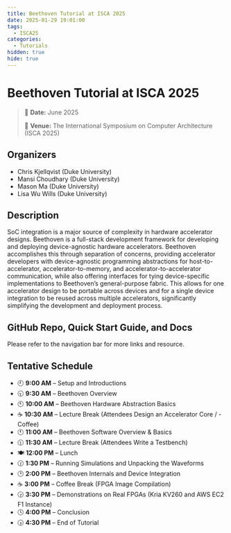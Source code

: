 ```yaml
---
title: Beethoven Tutorial at ISCA 2025
date: 2025-01-29 19:01:00
tags:
  - ISCA25
categories:
  - Tutorials
hidden: true
hide: true
---
```


# Beethoven Tutorial at ISCA 2025

> 📅 **Date:** June 2025
> 
> 📍 **Venue:** The International Symposium on Computer Architecture (ISCA 2025)

## Organizers

- Chris Kjellqvist (Duke University)
- Mansi Choudhary (Duke University)
- Mason Ma (Duke University)
- Lisa Wu Wills (Duke University)

## Description

SoC integration is a major source of complexity in hardware accelerator designs.
Beethoven is a full-stack development framework for developing and deploying device-agnostic hardware accelerators. Beethoven accomplishes this through separation of concerns, providing accelerator developers with device-agnostic programming abstractions for host-to-accelerator, accelerator-to-memory, and accelerator-to-accelerator communication, while also offering interfaces for tying device-specific implementations to Beethoven’s general-purpose fabric. This allows for one accelerator design to be portable across devices and for a single device integration to be reused across multiple accelerators, significantly simplifying the development and deployment process.

## GitHub Repo, Quick Start Guide, and Docs

Please refer to the navigation bar for more links and resource.

## Tentative Schedule

- 🕘 **9:00 AM** – Setup and Introductions
- 🕤 **9:30 AM** – Beethoven Overview
- 🕙 **10:00 AM** – Beethoven Hardware Abstraction Basics
- ☕ **10:30 AM** – Lecture Break (Attendees Design an Accelerator Core / - Coffee)
- 🕚 **11:00 AM** – Beethoven Software Overview & Basics
- 🕦 **11:30 AM** – Lecture Break (Attendees Write a Testbench)
- 🍽 **12:00 PM** – Lunch
- 🕜 **1:30 PM** – Running Simulations and Unpacking the Waveforms
- 🕑 **2:00 PM** – Beethoven Internals and Device Integration
- ☕ **3:00 PM** – Coffee Break (FPGA Image Compilation)
- 🕞 **3:30 PM** – Demonstrations on Real FPGAs (Kria KV260 and AWS EC2 F1 Instance)
- 🕓 **4:00 PM** – Conclusion
- 🕟 **4:30 PM** – End of Tutorial
